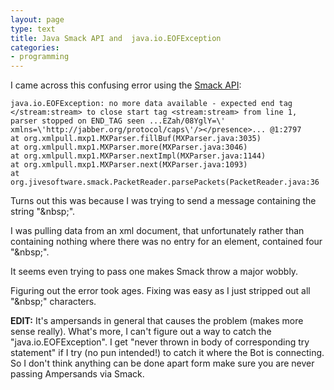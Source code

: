 ```yaml
---
layout: page
type: text
title: Java Smack API and  java.io.EOFException
categories: 
- programming
---
```

I came across this confusing error using the [Smack API](http://www.igniterealtime.org/projects/smack/):

    java.io.EOFException: no more data available - expected end tag </stream:stream> to close start tag <stream:stream> from line 1, parser stopped on END_TAG seen ...EZah/08YglY=\' xmlns=\'http://jabber.org/protocol/caps\'/></presence>... @1:2797
    at org.xmlpull.mxp1.MXParser.fillBuf(MXParser.java:3035)
    at org.xmlpull.mxp1.MXParser.more(MXParser.java:3046)
    at org.xmlpull.mxp1.MXParser.nextImpl(MXParser.java:1144)
    at org.xmlpull.mxp1.MXParser.next(MXParser.java:1093)
    at org.jivesoftware.smack.PacketReader.parsePackets(PacketReader.java:36

Turns out this was because I was trying to send a message containing the string "&amp;nbsp;".  

I was pulling data from an xml document, that unfortunately rather than containing nothing where there was no entry for an element, contained four "&amp;nbsp;".

It seems even trying to pass one   makes Smack throw a major wobbly.

Figuring out the error took ages. Fixing was easy as I just stripped out all "&amp;nbsp;" characters.  

**EDIT:** It's ampersands in general that causes the problem (makes more sense really). What's more, I can't figure out a way to catch the "java.io.EOFException". I get "never thrown in body of corresponding try statement" if I try (no pun intended!) to catch it where the Bot is connecting. So I don't think anything can be done apart form make sure you are never passing Ampersands via Smack. 
